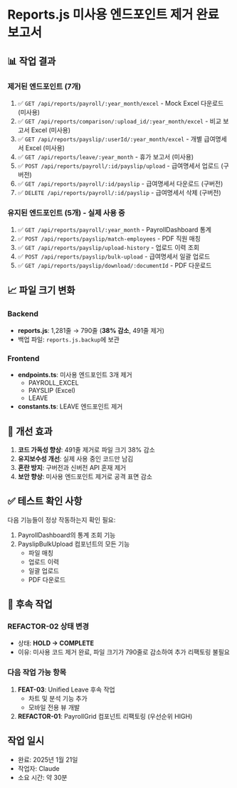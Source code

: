 # Reports.js 미사용 엔드포인트 제거 완료 보고서

## 📊 작업 결과

### 제거된 엔드포인트 (7개)
1. ✅ `GET /api/reports/payroll/:year_month/excel` - Mock Excel 다운로드 (미사용)
2. ✅ `GET /api/reports/comparison/:upload_id/:year_month/excel` - 비교 보고서 Excel (미사용)
3. ✅ `GET /api/reports/payslip/:userId/:year_month/excel` - 개별 급여명세서 Excel (미사용)
4. ✅ `GET /api/reports/leave/:year_month` - 휴가 보고서 (미사용)
5. ✅ `POST /api/reports/payroll/:id/payslip/upload` - 급여명세서 업로드 (구버전)
6. ✅ `GET /api/reports/payroll/:id/payslip` - 급여명세서 다운로드 (구버전)
7. ✅ `DELETE /api/reports/payroll/:id/payslip` - 급여명세서 삭제 (구버전)

### 유지된 엔드포인트 (5개) - 실제 사용 중
1. ✅ `GET /api/reports/payroll/:year_month` - PayrollDashboard 통계
2. ✅ `POST /api/reports/payslip/match-employees` - PDF 직원 매칭
3. ✅ `GET /api/reports/payslip/upload-history` - 업로드 이력 조회
4. ✅ `POST /api/reports/payslip/bulk-upload` - 급여명세서 일괄 업로드
5. ✅ `GET /api/reports/payslip/download/:documentId` - PDF 다운로드

## 📈 파일 크기 변화

### Backend
- **reports.js**: 1,281줄 → 790줄 (**38% 감소**, 491줄 제거)
- 백업 파일: `reports.js.backup`에 보관

### Frontend
- **endpoints.ts**: 미사용 엔드포인트 3개 제거
  - PAYROLL_EXCEL
  - PAYSLIP (Excel)
  - LEAVE
- **constants.ts**: LEAVE 엔드포인트 제거

## 🎯 개선 효과

1. **코드 가독성 향상**: 491줄 제거로 파일 크기 38% 감소
2. **유지보수성 개선**: 실제 사용 중인 코드만 남김
3. **혼란 방지**: 구버전과 신버전 API 혼재 제거
4. **보안 향상**: 미사용 엔드포인트 제거로 공격 표면 감소

## ✅ 테스트 확인 사항

다음 기능들이 정상 작동하는지 확인 필요:
1. PayrollDashboard의 통계 조회 기능
2. PayslipBulkUpload 컴포넌트의 모든 기능
   - 파일 매칭
   - 업로드 이력
   - 일괄 업로드
   - PDF 다운로드

## 📝 후속 작업

### REFACTOR-02 상태 변경
- 상태: **HOLD → COMPLETE**
- 이유: 미사용 코드 제거 완료, 파일 크기가 790줄로 감소하여 추가 리팩토링 불필요

### 다음 작업 가능 항목
1. **FEAT-03**: Unified Leave 후속 작업
   - 차트 및 분석 기능 추가
   - 모바일 전용 뷰 개발
2. **REFACTOR-01**: PayrollGrid 컴포넌트 리팩토링 (우선순위 HIGH)

## 작업 일시
- 완료: 2025년 1월 21일
- 작업자: Claude
- 소요 시간: 약 30분